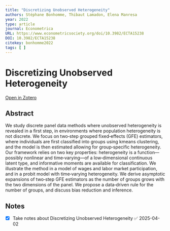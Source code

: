 ```yaml
---
title: "Discretizing Unobserved Heterogeneity"
authors: Stéphane Bonhomme, Thibaut Lamadon, Elena Manresa
year: 2022
type: article
journal: Econometrica
URL: https://www.econometricsociety.org/doi/10.3982/ECTA15238
DOI: 10.3982/ECTA15238
citekey: bonhomme2022
tags: [ ]
---
```


# Discretizing Unobserved Heterogeneity

[Open in Zotero](zotero://select/items/@bonhomme2022)

## Abstract
We study discrete panel data methods where unobserved heterogeneity is revealed in a first step, in environments where population heterogeneity is not discrete. We focus on two‐step grouped fixed‐effects (GFE) estimators, where individuals are first classified into groups using kmeans clustering, and the model is then estimated allowing for group‐specific heterogeneity. Our framework relies on two key properties: heterogeneity is a function—possibly nonlinear and time‐varying—of a low‐dimensional continuous latent type, and informative moments are available for classification. We illustrate the method in a model of wages and labor market participation, and in a probit model with time‐varying heterogeneity. We derive asymptotic expansions of two‐step GFE estimators as the number of groups grows with the two dimensions of the panel. We propose a data‐driven rule for the number of groups, and discuss bias reduction and inference.

## Notes
- [x] Take notes about Discretizing Unobserved Heterogeneity ✅ 2025-04-02
